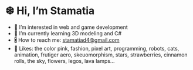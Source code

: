 <H1> ❆ Hi, I’m Stamatia </H1>

- 👀 I’m interested in web and game development
- 🌱 I’m currently learning 3D modeling and C#
- 🖁 How to reach me: stamatiad4@gmail.com
- 🩷 Likes: the color pink, fashion, pixel art, programming, robots, cats, animation, frutiger aero, skeuomorphism, stars, strawberries, cinnamon rolls, the sky, flowers, legos, lava lamps...
  

<!---
stam4tia/stam4tia is a ✨ special ✨ repository because its `README.md` (this file) appears on your GitHub profile.
You can click the Preview link to take a look at your changes.
--->
